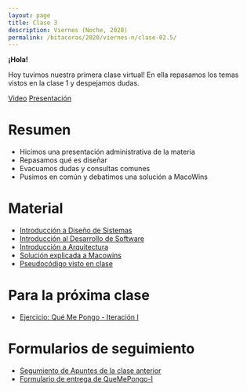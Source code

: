 ```yaml
---
layout: page
title: Clase 3
description: Viernes (Noche, 2020)
permalink: /bitacoras/2020/viernes-n/clase-02.5/
---
```


**¡Hola!**

Hoy tuvimos nuestra primera clase virtual! En ella repasamos los temas vistos en la clase 1 y despejamos dudas.

[Video](https://zoom.us/rec/share/1NwycKj273FLaa_U-kvaAb8aLobGX6a8hiYe_PoLxRnw2dWDLoTzvJeSO10a8DGf?startTime=1585950673000)
[Presentación](https://docs.google.com/presentation/d/1nhZRjpcrIVigJG6nrDf_ubDsdymnvPlW3ijtKlLFxGI)

# Resumen

- Hicimos una presentación administrativa de la materia
- Repasamos qué es diseñar
- Evacuamos dudas y consultas comunes
- Pusimos en común y debatimos una solución a MacoWins

# Material

* [Introducción a Diseño de Sistemas](https://docs.google.com/document/d/1mqWuU_5p9l6GIfHXSjcoyDXILWTKq2eW2dLFlIBOQzk)
* [Introducción al Desarrollo de Software](https://docs.google.com/document/d/1TZeWMdtMOKv7fESrFyJEJXWLTVutGVy_Gho9h5e1tRY/edit#heading=h.hegow82vrh7m)
* [Introducción a Arquitectura](https://docs.google.com/document/d/1XaKMrWPA0jntDK29gtEDRw-CoQgWXfHOmdbmihg4MpE)
* [Solución explicada a Macowins](https://drive.google.com/open?id=1x1SuTwc5fQW-rT4n5-nixMp-ymkwyKFV)
* [Pseudocódigo visto en clase](https://drive.google.com/open?id=1x1SuTwc5fQW-rT4n5-nixMp-ymkwyKFV)

# Para la próxima clase

* [Ejercicio: Qué Me Pongo - Iteración I](https://docs.google.com/document/d/1k1f-9AuIohlBGB2soSNePJ6jLxM37_tZeSD-hW_esIQ)

# Formularios de seguimiento
* [Segumiento de Apuntes de la clase anterior](https://docs.google.com/forms/d/1EeK7OWMZmh3tDTk6r2dzeFhE6BFOVMK4H4oYUkqsVRU)
* [Formulario de entrega de QueMePongo-I](https://forms.gle/ozVMAKP6M3YDjXbb9)


